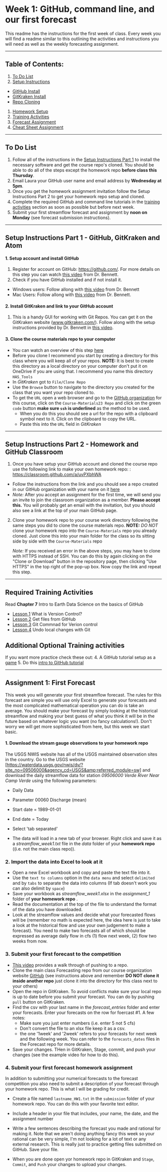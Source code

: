 # Week 1: GitHub, command line, and our first forecast

This readme has the instructions for the first week of class. Every week you will find a readme similar to this outlining the activities and instructions you will need as well as the weekly forecasting assignment.

____
## Table of Contents:
1. [ To Do List](#todo)
1. [ Setup Instructions](#setup)
  - [ GitHub Install](#githubinst)
  - [GitKraken Install](#GitKraken)
  - [ Repo Cloning](#repo)
1. [ Homework Setup](#classroom)
1. [ Training Activities](#training)
1. [ Forecast Assignment](#assignment)
1. [ Cheat Sheet Assignment](#assignment2)

___
<a name="todo"></a>
## To Do List
1. Follow all of the instructions in the [Setup Instructions Part 1](#setup) to install the necessary software and get the course repo's cloned. You should be able to do all of the steps except the homework repo **before class this Thursday**.
1. Email Laura your GitHub user name and email address by **Wednesday at 5pm**.
3. Once you get the homework assignment invitation follow the Setup Instructions Part 2 to get your homework repo setup and cloned.
2. Complete the required GitHub and command line tutorials in the [training activities](#training) section as soon as possible but before next week.
3. Submit your first streamflow forecast and assignment by **noon on Monday** (see forecast submission instructions).

___
<a name="setup"></a>
## Setup Instructions Part 1 - GitHub, GitKraken and Atom
<a name="githubinst"></a>
#### 1. Setup account and install GitHub
  1.  Register for account on GitHub: <https://github.com/>.  For more details on this step you can watch [this video](https://youtu.be/49HwUicR4v4) from Dr. Bennett. 
  2. Check if you have GitHub installed and if not install it. 
  - Windows users: Follow allong with [this video](https://youtu.be/5yvGa34xaRY) from Dr. Bennett
  - Mac Users: Follow allong with [this video](https://youtu.be/lPBdBZJ4cZc) from Dr. Bennett.  

<a name="GitKraken"></a>
#### 2.	Install **GitKraken** and link to your GitHub account
  1. This is a handy GUI for working with Git Repos. You can get it on the GitKraken website (www.gitkraken.com/).  Follow along with the setup instructions provided by Dr. Bennett in [this video](https://youtu.be/9GvAJqBQS7o).
  

<a name="repo"></a>
#### 3. Clone the course materials repo to your computer
- You can watch an overview of this step [here](https://youtu.be/QO__GW-2v8o)
- Before you clone I recommend you start by creating a directory for this class where you will keep all of your repos. **NOTE:** It is best to create this directory as a local directory on your computer don't put it on OneDrive if you are using that.  I recommend you name this directory `HAS_Tools`
- In *GitKraken* got to `File/Clone Repo`
- Use the `Browse` button to navigate to the directory you created for the class that you want your repo cloned to.
- To get the `URL` open a web browser and go to the [GitHub organization](https://github.com/HAS-Tools-2023) for this course, click on the `Course-Materials23 Repo` and click on the green `code` button **make sure `ssh` is underlined** as the method to be used.
  - When you do this you should see a url for the repo with a clipboard symbol next to it. Click on the clipboard to copy the URL.
  - Paste this into the `URL` field in *GitKraken*

___
<a name="classroom"></a>
## Setup Instructions Part 2 - Homework and GitHub Classroom
1. Once you have setup your GitHub account and cloned the course repo use the following link to make your own homework repo: : https://classroom.github.com/a/uvPXbhWA

  - Follow the instructions from the link and you should see a repo created in our GitHub organization with your name on it [here](https://github.com/HAS-Tools-2023)
  -  *Note:* After you accept an assignment for the first time, we will send you an invite to join the classroom organization as a member. **Please accept this.** You will probably get an email with the invitation, but you should also see a link at the top of your main GitHub page.

2. Clone your homework repo to your course work directory following the same steps you did to clone the course materials repo. **NOTE:** *DO NOT* clone your homework repo into the `Course-Materials` repo you already cloned. Just clone this into your main folder for the class so its sitting side by side with the `Course-Materials` repo

      *Note:* If you received an error in the above steps, you may have to clone with HTTPS instead of SSH. You can do this by again clicking on the "Clone or Download" button in the repository page, then clicking "Use HTTPS" in the top right of the pop-up box. Now copy the link and repeat this step.

___
<a name="training"></a>
## Required Training Activities
Read **Chapter 7** Intro to Earth Data Science on the basics of GitHub
  - [Lesson 1](https://www.earthdatascience.org/courses/intro-to-earth-data-science/git-github/version-control/) What is Version Control?
  - [Lesson 2](https://www.earthdatascience.org/courses/intro-to-earth-data-science/git-github/version-control/fork-clone-github-repositories/) Get files from GitHub
  - [Lesson 3](https://www.earthdatascience.org/courses/intro-to-earth-data-science/git-github/version-control/git-commands/) Git Commnad for Verion control
  - [Lesson 4](https://www.earthdatascience.org/courses/intro-to-earth-data-science/git-github/version-control/git-undo-local-changes/) Undo local changes with Git


## Additional Optional Training activities
If you want more practice check these out:
4. A GitHub tutorial setup as a [game](https://learngitbranching.js.org/)
5. Do this [intro to GitHub tutorial](https://product.hubspot.com/blog/git-and-github-tutorial-for-beginners)

___
<a name="assignment"></a>
## Assignment 1: First Forecast
This week you will generate your first streamflow forecast. The rules for this forecast are simple you will use only Excel to generate your forecasts and the most complicated mathematical operation you can do is take an average. You should make your forecast by simply looking at the historical streamflow and making your best guess of what you think it will be in the future based on whatever logic you want (no fancy calculations!). Don't worry we will get more sophisticated from here, but this week we start basic.

#### 1. Download the stream gauge observations to your homework repo
 The USGS NWIS website has all of the USGS maintained observation sites in the country. Go to the USGS website [https://waterdata.usgs.gov/nwis/dv/?site_no=09506000&agency_cd=USGS&amp;referred_module=sw] and download the daily streamflow data for station  *09506000 Verde River Near Camp Verde* using the following parameters:
   - Daily Data
   - Parameter 00060 Discharge (mean)
   - Start date = 1989-01-01
   - End date = Today
   - Select 'tab separated'

- The data will load in a new tab of your browser. Right click and save it as a *streamflow_week1.txt* file in the *data* folder of your **homework repo** ((i.e. not the main class repo)).

### 2. Import the data into Excel to look at it
- Open a new Excel workbook and copy and paste the text file into it.
- Use the `text to columns` option in the `data menu` and select `delimited` and by `tabs` to separate the data into columns (If tab doesn't work you can also delimit by `space`)
- Save your workbook as *streamflow_week1.xlsx* in the *assignment_1* folder of **your homework repo** .
- Read the documentation at the top of the file to understand the format of the data you have downloaded.
- Look at the streamflow values and decide what your forecasted flows will be (remember no math is expected here, the idea here is just to take a look at the historical flow and use your own judgement to make a forecast).  You need to make two forecasts all of which should be expressed as average daily flow in cfs (1) flow next week, (2) flow two weeks from now.

### 3. Submit your first forecast to the competition
- [This video](https://youtu.be/wyl1HnnPAwY) provides a walk through of pushing to a repo. 
- Clone the main class Forecasting repo from our course organization website [GitHub](https://github.com/HAS-Tools-2023) (see instructions above and remember **DO NOT clone it inside another repo** just clone it into the directory for this class next to your others)
- Open the repo in GitKraken. To avoid conflicts make sure your local repo is up to date before you submit your forecast. You can do by pushing `pull` button on GitKraken.
- Find the csv with your last name in the *forecast_entries* folder and enter your forecasts. Enter your forecasts on the row for foercast #1. A few notes:
    - Make sure you just enter numbers (i.e. enter 5 not 5 cfs)
    - Don't convert the file to an xlsx file keep it as a csv.
    - the one '1week' and '2week' refers to your forecasts for next week and the following week.  You can refer to the `forecasts_dates` files in the Forecast repo for more details.
- Save your changes. THen in GitKraken, Stage, commit, and push your changes (see the example video for how to do this).

### 4. Submit your first forecast homework assignment
In addition to submitting your numerical forecasts to the forecast competition you also need to submit a description of your forecast through your homework repo. This is what I will be grading for credit.

- Create a file named `lastname_HW1.txt` in the `submission` folder of your homework repo. You can do this with your favorite text editor.

- Include a header in your file that includes, your name, the date, and the assignment number

- Write a few sentences describing the forecast you made and rational for making it.  Note that we aren't doing anything fancy this week so your rational can be very simple, I'm not looking for a lot of text or any external research. This is really just to practice getting files submitted on GitHub. Save your file.

- When you are done open yor homework repo in GitKraken and  `Stage`, `Commit`, and `Push` your changes to upload your changes.